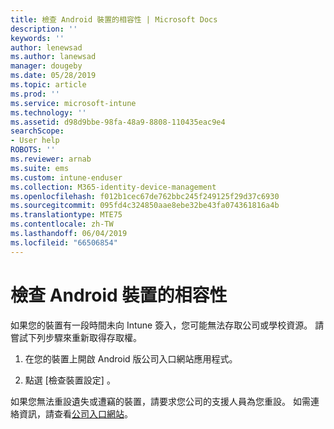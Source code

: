```yaml
---
title: 檢查 Android 裝置的相容性 | Microsoft Docs
description: ''
keywords: ''
author: lenewsad
ms.author: lanewsad
manager: dougeby
ms.date: 05/28/2019
ms.topic: article
ms.prod: ''
ms.service: microsoft-intune
ms.technology: ''
ms.assetid: d98d9bbe-98fa-48a9-8808-110435eac9e4
searchScope:
- User help
ROBOTS: ''
ms.reviewer: arnab
ms.suite: ems
ms.custom: intune-enduser
ms.collection: M365-identity-device-management
ms.openlocfilehash: f012b1cec67de762bbc245f249125f29d37c6930
ms.sourcegitcommit: 095fd4c324850aae8ebe32be43fa074361816a4b
ms.translationtype: MTE75
ms.contentlocale: zh-TW
ms.lasthandoff: 06/04/2019
ms.locfileid: "66506854"
---
```

# <a name="check-compliance-on-your-android-device"></a>檢查 Android 裝置的相容性

如果您的裝置有一段時間未向 Intune 簽入，您可能無法存取公司或學校資源。 請嘗試下列步驟來重新取得存取權。  

1. 在您的裝置上開啟 Android 版公司入口網站應用程式。  

2. 點選 [檢查裝置設定]  。  

如果您無法重設遺失或遭竊的裝置，請要求您公司的支援人員為您重設。 如需連絡資訊，請查看[公司入口網站](https://go.microsoft.com/fwlink/?linkid=2010980)。  
